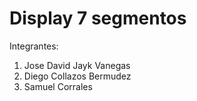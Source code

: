 # Display 7 segmentos
Integrantes: 
1. Jose David Jayk Vanegas
2. Diego Collazos Bermudez
3. Samuel Corrales
